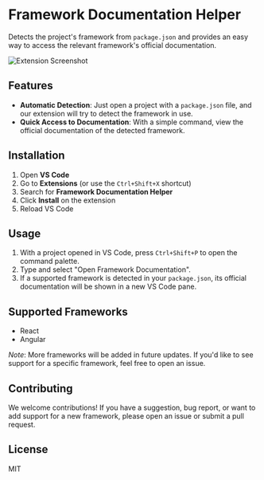# Framework Documentation Helper

Detects the project's framework from `package.json` and provides an easy way to access the relevant framework's official documentation.

![Extension Screenshot](path/to/screenshot.png)

## Features

- **Automatic Detection**: Just open a project with a `package.json` file, and our extension will try to detect the framework in use.
- **Quick Access to Documentation**: With a simple command, view the official documentation of the detected framework.

## Installation

1. Open **VS Code**
2. Go to **Extensions** (or use the `Ctrl+Shift+X` shortcut)
3. Search for **Framework Documentation Helper**
4. Click **Install** on the extension
5. Reload VS Code

## Usage

1. With a project opened in VS Code, press `Ctrl+Shift+P` to open the command palette.
2. Type and select "Open Framework Documentation".
3. If a supported framework is detected in your `package.json`, its official documentation will be shown in a new VS Code pane.

## Supported Frameworks

- React
- Angular

_Note_: More frameworks will be added in future updates. If you'd like to see support for a specific framework, feel free to open an issue.

## Contributing

We welcome contributions! If you have a suggestion, bug report, or want to add support for a new framework, please open an issue or submit a pull request.

## License

MIT
